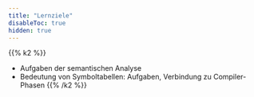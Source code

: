 ```yaml
---
title: "Lernziele"
disableToc: true
hidden: true
---
```



{{% k2 %}}
*   Aufgaben der semantischen Analyse
*   Bedeutung von Symboltabellen: Aufgaben, Verbindung zu Compiler-Phasen
{{% /k2 %}}
